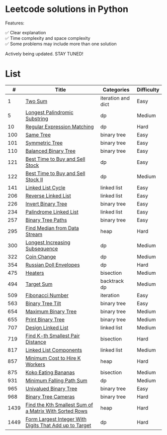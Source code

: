 # Leetcode solutions in Python

Features:

✅ Clear explanation<br>
✅ Time complexity and space complexity<br>
✅ Some problems may include more than one solution

Actively being updated. STAY TUNED!

# List

| # | Title | Categories | Difficulty|
| --------- | ------- |------- |------- |
| 1 | [Two Sum](algorithms/0001.md) | iteration and dict | Easy |
| 5 | [Longest Palindromic Substring](algorithms/0005.md) | dp | Medium |
| 10 | [Regular Expression Matching](algorithms/0010.md) | dp | Hard |
| 100 | [Same Tree](algorithms/0100.md) | binary tree | Easy |
| 101 | [Symmetric Tree](algorithms/0101.md) | binary tree | Easy |
| 110 | [Balanced Binary Tree](algorithms/0110.md) | binary tree | Easy |
| 121 | [Best Time to Buy and Sell Stock](algorithms/0121.md) | dp | Easy |
| 122 | [Best Time to Buy and Sell Stock II](algorithms/0122.md) | dp | Medium |
| 141 | [Linked List Cycle](algorithms/0141.md) | linked list | Easy |
| 206 | [Reverse Linked List](algorithms/0206.md) | linked list | Easy |
| 226 | [Invert Binary Tree](algorithms/0226.md) | binary tree | Easy |
| 234 | [Palindrome Linked List](algorithms/0234.md) | linked list | Easy |
| 257 | [Binary Tree Paths](algorithms/0257.md) | binary tree | Easy |
| 295 | [Find Median from Data Stream](algorithms/0295.md) | heap | Hard |
| 300 | [Longest Increasing Subsequence](algorithms/0300.md) | dp | Medium |
| 322 | [Coin Change](algorithms/0322.md) | dp | Medium |
| 354 | [Russian Doll Envelopes](algorithms/0354.md) | dp | Hard |
| 475 | [Heaters](algorithms/0475.md) | bisection | Medium |
| 494 | [Target Sum](algorithms/0494.md) | backtrack<br>dp | Medium |
| 509 | [Fibonacci Number](algorithms/0509.md) | iteration | Easy |
| 563 | [Binary Tree Tilt](algorithms/0563.md) | binary tree | Easy |
| 654 | [Maximum Binary Tree](algorithms/0654.md) | binary tree | Medium |
| 655 | [Print Binary Tree](algorithms/0655.md) | binary tree | Medium |
| 707 | [Design Linked List](algorithms/0707.md) | linked list | Medium |
| 719 | [Find K-th Smallest Pair Distance](algorithms/0719.md) | bisection | Hard |
| 817 | [Linked List Components](algorithms/0817.md) | linked list | Medium |
| 857 | [Minimum Cost to Hire K Workers](algorithms/0857.md) | heap | Hard |
| 875 | [Koko Eating Bananas](algorithms/0875.md) | bisection | Medium |
| 931 | [Minimum Falling Path Sum](algorithms/0931.md) | dp | Medium |
| 965 | [Univalued Binary Tree](algorithms/0965.md) | binary tree | Easy |
| 968 | [Binary Tree Cameras](algorithms/0968.md) | binary tree | Hard |
| 1439 | [Find the Kth Smallest Sum of a Matrix With Sorted Rows](algorithms/1439.md) | heap | Hard|
| 1449 | [Form Largest Integer With Digits That Add up to Target](algorithms/1449.md) | dp | Hard|